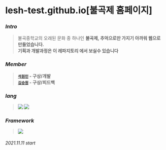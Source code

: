 # lesh-test.github.io[불곡제 홈페이지]

### <i><b>Intro<br></i></b>

>불곡중학교의 오래된 문화 중 하나인 <b>불곡제<b>, 추억으로만 가지기 아까워 웹으로 만들었습니다.<br>
>기획과 개발과정은 이 레파지토리 에서 보실수 있습니다
<!--add a explanation of this projact-->

### <i><b>Member<br></i></b>

>[`석원민`](https://github.com/seokwonmin-1124 "lesh's Github profile") - <b>구상/개발</b><br>
>[`김승원`]( "김승원") - <b>구상/피드백<b>
<!--add a member somebody that help you...etc.-->

### <i><b>lang<i><b>
><img src="https://img.shields.io/badge/Html-e34c26?style=flat-square&logo=HTML5&logoColor=white"/> <img src="https://img.shields.io/badge/Css-157EB6?style=flat-square&logo=CSS3&logoColor=white"/>

### <i><b>Framework<b><i>
><img src="https://img.shields.io/badge/Bootstrap-7952B3?style=flat-square&logo=Bootstrap&logoColor=white"/></a>

###### 2021.11.11 start
<!--add some date that when you start your project and end the project-->
